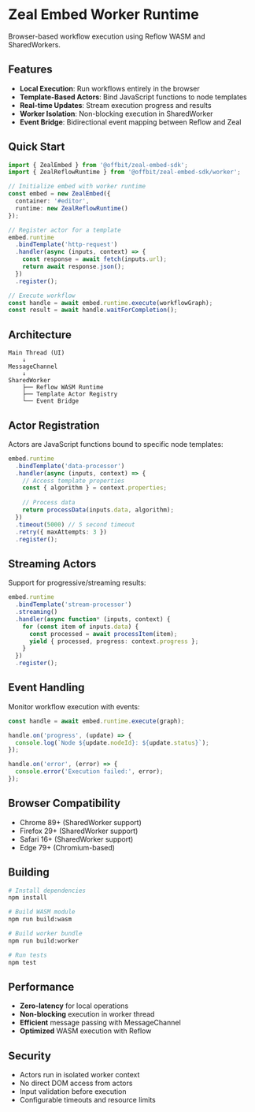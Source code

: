 # Zeal Embed Worker Runtime

Browser-based workflow execution using Reflow WASM and SharedWorkers.

## Features

- **Local Execution**: Run workflows entirely in the browser
- **Template-Based Actors**: Bind JavaScript functions to node templates
- **Real-time Updates**: Stream execution progress and results
- **Worker Isolation**: Non-blocking execution in SharedWorker
- **Event Bridge**: Bidirectional event mapping between Reflow and Zeal

## Quick Start

```typescript
import { ZealEmbed } from '@offbit/zeal-embed-sdk';
import { ZealReflowRuntime } from '@offbit/zeal-embed-sdk/worker';

// Initialize embed with worker runtime
const embed = new ZealEmbed({
  container: '#editor',
  runtime: new ZealReflowRuntime()
});

// Register actor for a template
embed.runtime
  .bindTemplate('http-request')
  .handler(async (inputs, context) => {
    const response = await fetch(inputs.url);
    return await response.json();
  })
  .register();

// Execute workflow
const handle = await embed.runtime.execute(workflowGraph);
const result = await handle.waitForCompletion();
```

## Architecture

```
Main Thread (UI)
    ↓
MessageChannel
    ↓
SharedWorker
    ├── Reflow WASM Runtime
    ├── Template Actor Registry
    └── Event Bridge
```

## Actor Registration

Actors are JavaScript functions bound to specific node templates:

```typescript
embed.runtime
  .bindTemplate('data-processor')
  .handler(async (inputs, context) => {
    // Access template properties
    const { algorithm } = context.properties;
    
    // Process data
    return processData(inputs.data, algorithm);
  })
  .timeout(5000) // 5 second timeout
  .retry({ maxAttempts: 3 })
  .register();
```

## Streaming Actors

Support for progressive/streaming results:

```typescript
embed.runtime
  .bindTemplate('stream-processor')
  .streaming()
  .handler(async function* (inputs, context) {
    for (const item of inputs.data) {
      const processed = await processItem(item);
      yield { processed, progress: context.progress };
    }
  })
  .register();
```

## Event Handling

Monitor workflow execution with events:

```typescript
const handle = await embed.runtime.execute(graph);

handle.on('progress', (update) => {
  console.log(`Node ${update.nodeId}: ${update.status}`);
});

handle.on('error', (error) => {
  console.error('Execution failed:', error);
});
```

## Browser Compatibility

- Chrome 89+ (SharedWorker support)
- Firefox 29+ (SharedWorker support)
- Safari 16+ (SharedWorker support)
- Edge 79+ (Chromium-based)

## Building

```bash
# Install dependencies
npm install

# Build WASM module
npm run build:wasm

# Build worker bundle
npm run build:worker

# Run tests
npm test
```

## Performance

- **Zero-latency** for local operations
- **Non-blocking** execution in worker thread
- **Efficient** message passing with MessageChannel
- **Optimized** WASM execution with Reflow

## Security

- Actors run in isolated worker context
- No direct DOM access from actors
- Input validation before execution
- Configurable timeouts and resource limits